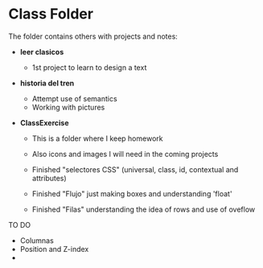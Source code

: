 # Class Folder

The folder contains others with projects and notes:

- **leer clasicos**
    - 1st project to learn to design a text

- **historia del tren**
    - Attempt use of semantics
    - Working with pictures

- **ClassExercise**
  - This is a folder where I keep homework 
  - Also icons and images I will need in the coming projects
  
  - Finished "selectores CSS" (universal, class, id, contextual and attributes)
  - Finished "Flujo" just making boxes and understanding 'float'
  - Finished "Filas" understanding the idea of rows and use of oveflow

TO DO
- Columnas
- Position and Z-index
- 

